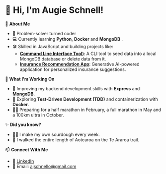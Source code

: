 # 👋 Hi, I'm Augie Schnell!

🌟 **About Me**  
- 🚀 Problem-solver turned coder  
- 💻 Currently learning **Python**, **Docker** and **MongoDB** .  
- 🛠️ Skilled in JavaScript and building projects like:
  - **[Command Line Interface Tool](https://github.com/AugieAud/cli-tool-mongodb.git))**: A CLI tool to seed data into a local MongoDB database or delete data from it.
  - **[Insurance Recommendation App](https://github.com/AugieAud/car-insurance-chatbot.git)**: Generative AI-powered application for personalized insurance suggestions.

🌱 **What I'm Working On**  
- 🔧 Improving my backend development skills with **Express** and **MongoDB**.  
- 🧠 Exploring **Test-Driven Development (TDD)** and containerization with **Docker**.  
- 🏃‍♂️ Preparing for a half marathon in February, a full marathon in May and a 100km ultra in October.

✨ **Did you know?**  
- 👨‍🍳 I make my own sourdough every week.  
- 💪 I walked the entire length of Aotearoa on the Te Araroa trail.  

📫 **Connect With Me**  
- 💼 [LinkedIn](https://www.linkedin.com/in/augie-schnell-067980342/) 
- 📧 Email: ajschnello@gmail.com 
